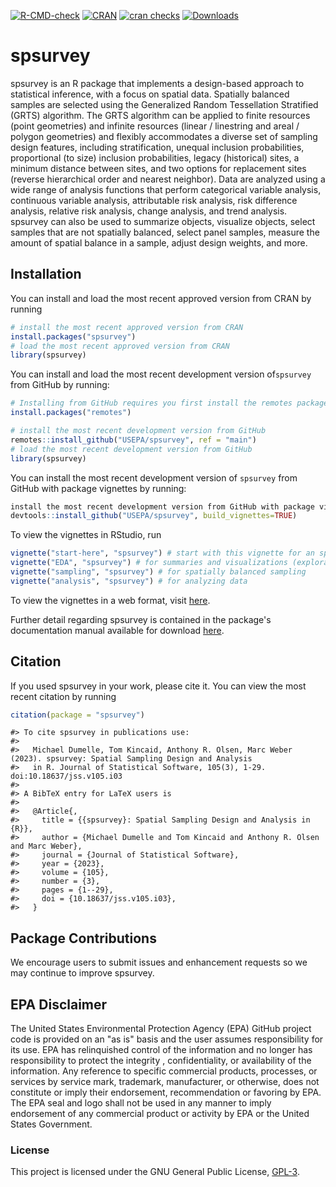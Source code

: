 <!-- badges: start -->
[![R-CMD-check](https://github.com/USEPA/spsurvey/actions/workflows/R-CMD-check.yaml/badge.svg)](https://github.com/USEPA/spsurvey/actions/workflows/R-CMD-check.yaml)
[![CRAN](http://www.r-pkg.org/badges/version/spsurvey)](https://cran.r-project.org/package=spsurvey)
[![cran checks](https://cranchecks.info/badges/worst/spsurvey)](https://cran.r-project.org/web/checks/check_results_spsurvey.html)
[![Downloads](https://cranlogs.r-pkg.org/badges/grand-total/spsurvey)](https://cran.r-project.org/package=spsurvey)
<!-- badges: end -->

# spsurvey

spsurvey is an R package that implements a design-based approach to statistical inference,
with a focus on spatial data.
Spatially balanced samples are selected using the
Generalized Random Tessellation Stratified (GRTS) algorithm.
The GRTS algorithm can be applied to finite resources (point geometries) and
infinite resources (linear / linestring and areal / polygon geometries) and flexibly
accommodates a diverse set of sampling design features, including
stratification, unequal inclusion probabilities, proportional (to size)
inclusion probabilities, legacy (historical) sites, a minimum distance between
sites, and two options for replacement sites (reverse hierarchical order and
nearest neighbor). Data are analyzed using a wide
range of analysis functions that perform categorical variable analysis, continuous
variable analysis, attributable risk analysis, risk difference analysis, relative
risk analysis, change analysis, and trend analysis. spsurvey can also be used to
summarize objects, visualize objects, select samples that are not spatially balanced,
select panel samples, measure the amount of spatial balance in a sample,
adjust design weights, and more.

## Installation

You can install and load the most recent approved version from CRAN by running

```r
# install the most recent approved version from CRAN
install.packages("spsurvey")
# load the most recent approved version from CRAN
library(spsurvey)
```

You can install and load the most recent development version of`spsurvey` from GitHub by running:

```r
# Installing from GitHub requires you first install the remotes package
install.packages("remotes")

# install the most recent development version from GitHub
remotes::install_github("USEPA/spsurvey", ref = "main")
# load the most recent development version from GitHub
library(spsurvey)
```

You can install the most recent development version of `spsurvey` from GitHub with package vignettes by running:
```r
install the most recent development version from GitHub with package vignettes
devtools::install_github("USEPA/spsurvey", build_vignettes=TRUE)
```

To view the vignettes in RStudio, run
```r
vignette("start-here", "spsurvey") # start with this vignette for an spsurvey overview
vignette("EDA", "spsurvey") # for summaries and visualizations (exploratory data analysis)
vignette("sampling", "spsurvey") # for spatially balanced sampling
vignette("analysis", "spsurvey") # for analyzing data
```

To view the vignettes in a web format, visit [here](https://cran.r-project.org/package=spsurvey).

Further detail regarding spsurvey is contained in the package's documentation manual available for download [here](https://cran.r-project.org/package=spsurvey).


## Citation

If you used spsurvey in your work, please cite it. You can view the most recent citation by running
```r
citation(package = "spsurvey")
```

```
#> To cite spsurvey in publications use:
#> 
#>   Michael Dumelle, Tom Kincaid, Anthony R. Olsen, Marc Weber (2023). spsurvey: Spatial Sampling Design and Analysis
#>   in R. Journal of Statistical Software, 105(3), 1-29. doi:10.18637/jss.v105.i03
#> 
#> A BibTeX entry for LaTeX users is
#> 
#>   @Article{,
#>     title = {{spsurvey}: Spatial Sampling Design and Analysis in {R}},
#>     author = {Michael Dumelle and Tom Kincaid and Anthony R. Olsen and Marc Weber},
#>     journal = {Journal of Statistical Software},
#>     year = {2023},
#>     volume = {105},
#>     number = {3},
#>     pages = {1--29},
#>     doi = {10.18637/jss.v105.i03},
#>   }
```

## Package Contributions

We encourage users to submit issues and enhancement requests so we may
continue to improve spsurvey.

## EPA Disclaimer
The United States Environmental Protection Agency (EPA) GitHub project code is provided on an "as is" basis and the user assumes responsibility for its use. EPA has relinquished control of the information and no longer has responsibility to protect the integrity , confidentiality, or availability of the information. Any reference to specific commercial products, processes, or services by service mark, trademark, manufacturer, or otherwise, does not constitute or imply their endorsement, recommendation or favoring by EPA. The EPA seal and logo shall not be used in any manner to imply endorsement of any commercial product or activity by EPA or the United States Government.

### License

This project is licensed under the GNU General Public License, [GPL-3](https://cran.r-project.org/web/licenses/GPL-3).  
